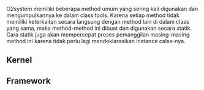 O2system memiliki beberapa method umum yang sering kali digunakan dan mengumpulkannya ke dalam class tools. Karena setiap method tidak memiliki keterkaitan secara langsung dengan method lain di dalam class yang sama, maka method-method ini dibuat dan digunakan secara statik. Cara statik juga akan mempercepat proses pemanggilan masing-masing method ini karena tidak perlu lagi mendeklarasikan instance calss-nya.



## Kernel

## Framework

